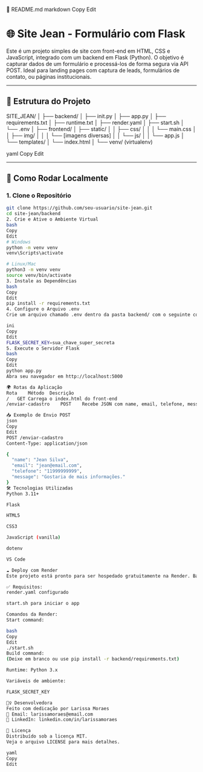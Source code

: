 📄 README.md
markdown
Copy
Edit
# 🌐 Site Jean - Formulário com Flask

Este é um projeto simples de site com front-end em HTML, CSS e JavaScript, integrado com um backend em Flask (Python). O objetivo é capturar dados de um formulário e processá-los de forma segura via API POST. Ideal para landing pages com captura de leads, formulários de contato, ou páginas institucionais.

---

## 📁 Estrutura do Projeto

SITE_JEAN/
│
├── backend/
│ ├── init.py
│ ├── app.py
│ ├── requirements.txt
│ ├── runtime.txt
│ ├── render.yaml
│ ├── start.sh
│ └── .env
│
├── frontend/
│ ├── static/
│ │ ├── css/
│ │ │ └── main.css
│ │ ├── img/
│ │ │ └── [imagens diversas]
│ │ └── js/
│ │ └── app.js
│ └── templates/
│ └── index.html
│
└── venv/ (virtualenv)

yaml
Copy
Edit

---

## 🚀 Como Rodar Localmente

### 1. Clone o Repositório

```bash
git clone https://github.com/seu-usuario/site-jean.git
cd site-jean/backend
2. Crie e Ative o Ambiente Virtual
bash
Copy
Edit
# Windows
python -m venv venv
venv\Scripts\activate

# Linux/Mac
python3 -m venv venv
source venv/bin/activate
3. Instale as Dependências
bash
Copy
Edit
pip install -r requirements.txt
4. Configure o Arquivo .env
Crie um arquivo chamado .env dentro da pasta backend/ com o seguinte conteúdo:

ini
Copy
Edit
FLASK_SECRET_KEY=sua_chave_super_secreta
5. Execute o Servidor Flask
bash
Copy
Edit
python app.py
Abra seu navegador em http://localhost:5000

🌍 Rotas da Aplicação
Rota	Método	Descrição
/	GET	Carrega o index.html do front-end
/enviar-cadastro	POST	Recebe JSON com name, email, telefone, message

📥 Exemplo de Envio POST
json
Copy
Edit
POST /enviar-cadastro
Content-Type: application/json

{
  "name": "Jean Silva",
  "email": "jean@email.com",
  "telefone": "11999999999",
  "message": "Gostaria de mais informações."
}
🛠 Tecnologias Utilizadas
Python 3.11+

Flask

HTML5

CSS3

JavaScript (vanilla)

dotenv

VS Code

☁️ Deploy com Render
Este projeto está pronto para ser hospedado gratuitamente na Render. Basta seguir os passos abaixo:

✅ Requisitos:
render.yaml configurado

start.sh para iniciar o app

Comandos da Render:
Start command:

bash
Copy
Edit
./start.sh
Build command:
(Deixe em branco ou use pip install -r backend/requirements.txt)

Runtime: Python 3.x

Variáveis de ambiente:

FLASK_SECRET_KEY

🙋‍♀️ Desenvolvedora
Feito com dedicação por Larissa Moraes
📧 Email: larissamoraes@email.com
💼 LinkedIn: linkedin.com/in/larissamoraes

📄 Licença
Distribuído sob a licença MIT.
Veja o arquivo LICENSE para mais detalhes.

yaml
Copy
Edit
